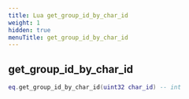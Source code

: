 ```yaml
---
title: Lua get_group_id_by_char_id
weight: 1
hidden: true
menuTitle: get_group_id_by_char_id
---
```

## get_group_id_by_char_id
```lua
eq.get_group_id_by_char_id(uint32 char_id) -- int
```